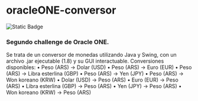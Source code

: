 # oracleONE-conversor
<img alt="Static Badge" src="https://img.shields.io/badge/oracle-one-orange">
<b> <h3> Segundo challenge de Oracle ONE.  </h3> </b>
Se trata de un conversor de monedas utilizando Java y Swing, con un archivo .jar ejecutable (1.8) y su GUI interactuable.
Conversiones disponibles:
  • Peso (ARS) -> Dolar (USD)
  • Peso (ARS) -> Euro (EUR)
  • Peso (ARS) -> Libra esterlina (GBP)
  • Peso (ARS) -> Yen (JPY)
  • Peso (ARS) -> Won koreano (KRW)
  • Dolar (USD) -> Peso (ARS)
  • Euro (EUR) -> Peso (ARS)
  • Libra esterlina (GBP) -> Peso (ARS)
  • Yen (JPY) -> Peso (ARS)
  • Won koreano (KRW) -> Peso (ARS)

